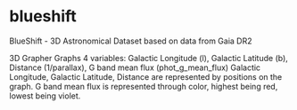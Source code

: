 # blueshift
BlueShift - 3D Astronomical Dataset based on data from Gaia DR2

3D Grapher
Graphs 4 variables: Galactic Longitude (l), Galactic Latitude (b), Distance (1/parallax), G band mean flux (phot_g_mean_flux)
Galactic Longitude, Galactic Latitude, Distance are represented by positions on the graph.
G band mean flux is represented through color, highest being red, lowest being violet.

